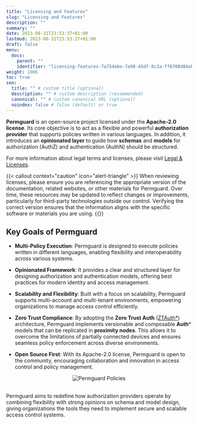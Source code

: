 ```yaml
---
title: "Licensing and Features"
slug: "Licensing and Features"
description: ""
summary: ""
date: 2023-08-31T23:53:37+01:00
lastmod: 2023-08-31T23:53:37+01:00
draft: false
menu:
  docs:
    parent: ""
    identifier: "licensing-features-7a754abe-7a98-45df-8c3a-ff6708d04abc"
weight: 1006
toc: true
seo:
  title: "" # custom title (optional)
  description: "" # custom description (recommended)
  canonical: "" # custom canonical URL (optional)
  noindex: false # false (default) or true
---
```

**Permguard** is an open-source project licensed under the **Apache-2.0 license**. Its core objective is to act as a flexible and powerful **authorization provider** that supports policies written in various languages. In addition, it introduces an **opinionated layer** to guide how **schemas** and **models** for authorization (AuthZ) and authentication (AuthN) should be structured.

For more information about legal terms and licenses, please visit [Legal & Licenses](/docs/0.1/legal-licenses).

{{< callout context="caution" icon="alert-triangle" >}}
When reviewing licenses, please ensure you are referencing the appropriate version of the documentation, related websites, or other materials for Permguard. Over time, these resources may be updated to reflect changes or improvements, particularly for third-party technologies outside our control. Verifying the correct version ensures that the information aligns with the specific software or materials you are using.
{{</callout >}}

## Key Goals of Permguard

- **Multi-Policy Execution**: Permguard is designed to execute policies written in different languages, enabling flexibility and interoperability across various systems.

- **Opinionated Framework**: It provides a clear and structured layer for designing authorization and authentication models, offering best practices for modern identity and access management.

- **Scalability and Flexibility**: Built with a focus on scalability, Permguard supports multi-account and multi-tenant environments, empowering organizations to manage access control efficiently.

- **Zero Trust Compliance**: By adopting the **Zero Trust Auth** ([ZTAuth*](https://medium.com/ztauth)) architecture, Permguard implements versionable and composable **Auth*** models that can be replicated in **proximity nodes**. This allows it to overcome the limitations of partially connected devices and ensures seamless policy enforcement across diverse environments.

- **Open Source First**: With its Apache-2.0 license, Permguard is open to the community, encouraging collaboration and innovation in access control and policy management.

<div style="text-align: center">
  <img alt="Permguard Policies" src="/images/diagrams/d21.png"/>
</div><br/>

Permguard aims to redefine how authorization providers operate by combining flexibility with strong opinions on schema and model design, giving organizations the tools they need to implement secure and scalable access control systems.
